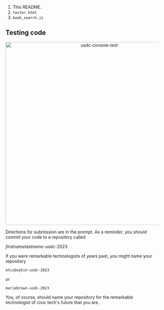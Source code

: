 1. This README.
1. `tester.html`
1. `book_search.js` 

## Testing code


<div align="center">
  <img width="600" alt="usdc-console-test" src="https://github.com/olvinbolanos/olvinbolanos-usdc-2024/assets/47754309/7e33e9f6-c84c-425c-8348-20c4d428f7ad">
</div>



Directions for submission are in the prompt. As a reminder, you should commit your code to a repository called

*firstnamelastname*-usdc-2023

If you were remarkable technologists of years past, you might name your repository

`otisboykin-usdc-2023`

or 

`mariebrown-usdc-2023`

You, of course, should name your repository for the remarkable technologist of civic tech's future that you are.
